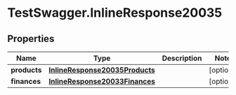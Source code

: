 # TestSwagger.InlineResponse20035

## Properties

Name | Type | Description | Notes
------------ | ------------- | ------------- | -------------
**products** | [**InlineResponse20035Products**](InlineResponse20035Products.md) |  | [optional] 
**finances** | [**InlineResponse20033Finances**](InlineResponse20033Finances.md) |  | [optional] 


